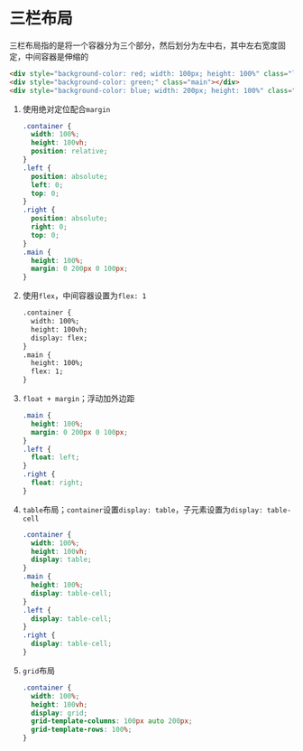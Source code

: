 # 三栏布局

三栏布局指的是将一个容器分为三个部分，然后划分为左中右，其中左右宽度固定，中间容器是伸缩的

```html
<div style="background-color: red; width: 100px; height: 100%" class="left"></div>
<div style="background-color: green;" class="main"></div>
<div style="background-color: blue; width: 200px; height: 100%" class="right"></div>
```

1. 使用绝对定位配合`margin`

   ```css
   .container {
     width: 100%;
     height: 100vh;
     position: relative;
   }
   .left {
     position: absolute;
     left: 0;
     top: 0;
   }
   .right {
     position: absolute;
     right: 0;
     top: 0;
   }
   .main {
     height: 100%;
     margin: 0 200px 0 100px;
   }
   ```

2. 使用`flex`，中间容器设置为`flex: 1`

   ```html
   .container {
     width: 100%;
     height: 100vh;
     display: flex;
   }
   .main {
     height: 100%;
     flex: 1;
   }
   ```

3. `float + margin`；浮动加外边距

   ```css
   .main {
     height: 100%;
     margin: 0 200px 0 100px;
   }
   .left {
     float: left;
   }
   .right {
     float: right;
   }
   ```

4. `table`布局；`container`设置`display: table`，子元素设置为`display: table-cell`

   ```css
   .container {
     width: 100%;
     height: 100vh;
     display: table;
   }
   .main {
     height: 100%;
     display: table-cell;
   }
   .left {
     display: table-cell;
   }
   .right {
     display: table-cell;
   }
   ```

5. `grid`布局

   ```css
   .container {
     width: 100%;
     height: 100vh;
     display: grid;
     grid-template-columns: 100px auto 200px;
     grid-template-rows: 100%;
   }
   ```

   